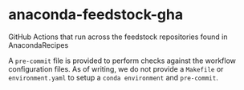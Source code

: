 # anaconda-feedstock-gha
GitHub Actions that run across the feedstock repositories found in AnacondaRecipes


A `pre-commit` file is provided to perform checks against the workflow configuration files.
As of writing, we do not provide a `Makefile` or `environment.yaml` to setup a `conda environment` and `pre-commit`.